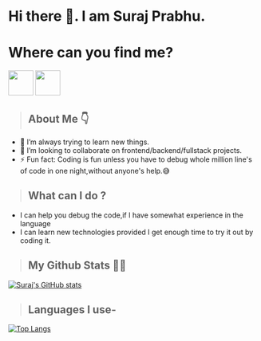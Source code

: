 # Hi there 👋. I am Suraj Prabhu.

# Where can you find me?
  <a href="https://www.linkedin.com/in/surajprabhu12"><img width="50px" src="https://user-images.githubusercontent.com/55348832/152314260-b3d2e6b3-95bb-427a-b781-8c0d0da567b9.png"/></a> <a href="mailto:prabhusuraj103@gmail.com"><img  width="50px" src="https://user-images.githubusercontent.com/55348832/152315308-82d23019-d080-4520-9aa0-16e069719d04.png"/></a>

> ## About Me 👇
- 🌱 I’m always trying to learn new things.
- 👯 I’m looking to collaborate on frontend/backend/fullstack projects.
- ⚡ Fun fact: Coding is fun unless you have to debug whole million line's of code in one night,without anyone's help.😅

> ## What can I do ?
  - I can help you debug the code,if I have somewhat experience in the language
  - I can learn new technologies provided I get enough time to try it out by coding it.

> ## My Github Stats 👨‍💻
[![Suraj's GitHub stats](https://github-readme-stats.vercel.app/api?username=sungod12&hide=stars&show_icons=true)](https://github.com/anuraghazra/github-readme-stats)

> ## Languages I use- 
[![Top Langs](https://github-readme-stats.vercel.app/api/top-langs/?username=sungod12&layout=compact)](https://github.com/anuraghazra/github-readme-stats)

